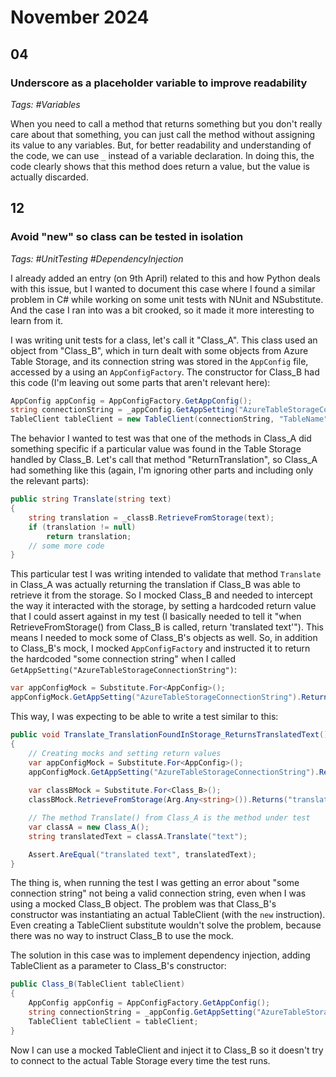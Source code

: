 # November 2024

## 04

### Underscore as a placeholder variable to improve readability

_Tags: #Variables_

When you need to call a method that returns something but you don't really care about that something, you can just call the method without assigning its value to any variables. But, for better readability and understanding of the code, we can use `_` instead of a variable declaration. In doing this, the code clearly shows that this method does return a value, but the value is actually discarded.

## 12

### Avoid "new" so class can be tested in isolation

_Tags: #UnitTesting #DependencyInjection_

I already added an entry (on 9th April) related to this and how Python deals with this issue, but I wanted to document this case where I found a similar problem in C# while working on some unit tests with NUnit and NSubstitute. And the case I ran into was a bit crooked, so it made it more interesting to learn from it.

I was writing unit tests for a class, let's call it "Class_A". This class used an object from "Class_B", which in turn dealt with some objects from Azure Table Storage, and its connection string was stored in the `AppConfig` file, accessed by a using an `AppConfigFactory`. The constructor for Class_B had this code (I'm leaving out some parts that aren't relevant here):

```csharp
AppConfig appConfig = AppConfigFactory.GetAppConfig();
string connectionString = _appConfig.GetAppSetting("AzureTableStorageConnectionString");
TableClient tableClient = new TableClient(connectionString, "TableName");
```

The behavior I wanted to test was that one of the methods in Class_A did something specific if a particular value was found in the Table Storage handled by Class_B. Let's call that method "ReturnTranslation", so Class_A had something like this (again, I'm ignoring other parts and including only the relevant parts):

```csharp
public string Translate(string text)
{
    string translation = _classB.RetrieveFromStorage(text);
    if (translation != null)
        return translation;
    // some more code
}
```

This particular test I was writing intended to validate that method `Translate` in Class_A was actually returning the translation if Class_B was able to retrieve it from the storage. So I mocked Class_B and needed to intercept the way it interacted with the storage, by setting a hardcoded return value that I could assert against in my test (I basically needed to tell it "when RetrieveFromStorage() from Class_B is called, return 'translated text'"). This means I needed to mock some of Class_B's objects as well. So, in addition to Class_B's mock, I mocked `AppConfigFactory` and instructed it to return the hardcoded "some connection string" when I called `GetAppSetting("AzureTableStorageConnectionString")`:

```csharp
var appConfigMock = Substitute.For<AppConfig>();
appConfigMock.GetAppSetting("AzureTableStorageConnectionString").Returns("some connection string");
```

This way, I was expecting to be able to write a test similar to this:

```csharp
public void Translate_TranslationFoundInStorage_ReturnsTranslatedText()
{
    // Creating mocks and setting return values
    var appConfigMock = Substitute.For<AppConfig>();
    appConfigMock.GetAppSetting("AzureTableStorageConnectionString").Returns("some connection string");    
    
    var classBMock = Substitute.For<Class_B>();
    classBMock.RetrieveFromStorage(Arg.Any<string>()).Returns("translated text");

    // The method Translate() from Class_A is the method under test
    var classA = new Class_A();
    string translatedText = classA.Translate("text");

    Assert.AreEqual("translated text", translatedText);
}
```

The thing is, when running the test I was getting an error about "some connection string" not being a valid connection string, even when I was using a mocked Class_B object. The problem was that Class_B's constructor was instantiating an actual TableClient (with the `new` instruction). Even creating a TableClient substitute wouldn't solve the problem, because there was no way to instruct Class_B to use the mock.

The solution in this case was to implement dependency injection, adding TableClient as a parameter to Class_B's constructor:

```csharp
public Class_B(TableClient tableClient)
{
    AppConfig appConfig = AppConfigFactory.GetAppConfig();
    string connectionString = _appConfig.GetAppSetting("AzureTableStorageConnectionString");
    TableClient tableClient = tableClient;
}
```

Now I can use a mocked TableClient and inject it to Class_B so it doesn't try to connect to the actual Table Storage every time the test runs.
